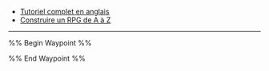 * [Tutoriel complet en anglais](https://www.youtube.com/watch?v=gQmiqmxJMtA)
* [Construire un RPG de A à Z](https://www.youtube.com/playlist?list=PLiSlOaRBfgkcPAhYpGps16PT_9f28amXi)

----

%% Begin Waypoint %%


%% End Waypoint %%